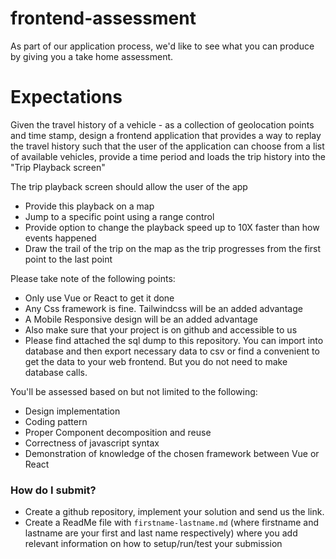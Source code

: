 # frontend-assessment
As part of our application process, we'd like to see what you can produce by giving you a take home assessment.


# Expectations

Given the travel history of a vehicle - as a collection of geolocation points and time stamp, design a frontend application that provides a way to replay the travel history such that the user of the application can choose from a list of available vehicles, provide a time period and loads the trip history into the "Trip Playback screen"

The trip playback screen should allow the user of the app

- Provide this playback on a map
- Jump to a specific point using a range control
- Provide option to change the playback speed up to 10X faster than how events happened
- Draw the trail of the trip on the map as the trip progresses from the first point to the last point


Please take note of the following points:

- Only use Vue or React to get it done
- Any Css framework is fine. Tailwindcss will be an added advantage
- A Mobile Responsive design will be an added advantage
- Also make sure that your project is on github and accessible to us
- Please find attached the sql dump to this repository. You can import into database and then export necessary data to csv or find a convenient to get the data to your web frontend. But you do not need to make database calls.

You'll be assessed based on but not limited to the following:

- Design implementation
- Coding pattern
- Proper Component decomposition and reuse
- Correctness of javascript syntax
- Demonstration of knowledge of the chosen framework between Vue or React

### How do I submit? ###
* Create a github repository, implement your solution and send us the link.
* Create a ReadMe file with `firstname-lastname.md` (where firstname and lastname are your 
  first and last name respectively) where you add relevant information on how to setup/run/test your submission
